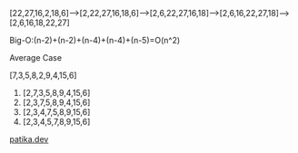 [22,27,16,2,18,6]-->[2,22,27,16,18,6]-->[2,6,22,27,16,18]-->[2,6,16,22,27,18]-->[2,6,16,18,22,27]

Big-O:(n-2)+(n-2)+(n-4)+(n-4)+(n-5)=O(n^2)

Average Case

[7,3,5,8,2,9,4,15,6] 

1. [2,7,3,5,8,9,4,15,6]
2. [2,3,7,5,8,9,4,15,6] 
3. [2,3,4,7,5,8,9,15,6] 
4. [2,3,4,5,7,8,9,15,6] 

[patika.dev](https://app.patika.dev/snrkaan)
